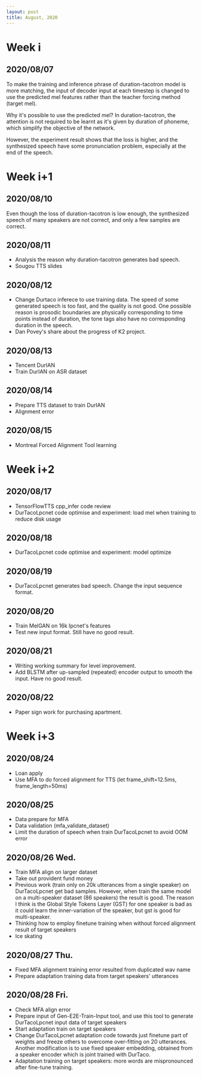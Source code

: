 ```yaml
---
layout: post
title: August, 2020
---
```


# Week i

## 2020/08/07

To make the training and inference phrase of duration-tacotron model is more matching, the input of decoder input at each timestep is changed to use the predicted mel features rather than the teacher forcing method (target mel). 

Why it's possible to use the predicted mel? In duration-tacotron, the attention is not required to be learnt as it's given by duration of phoneme, which simplify the objective of the network. 

However, the experiment result shows that the loss is higher, and the synthesized speech have some pronunciation problem, especially at the end of the speech.

# Week i+1

## 2020/08/10

Even though the loss of duration-tacotron is low enough, the synthesized speech of many speakers are not correct, and only a few samples are correct. 

## 2020/08/11

* Analysis the reason why duration-tacotron generates bad speech.
* Sougou TTS slides

## 2020/08/12

* Change Durtaco inferece to use training data. The speed of some generated speech is too fast, and the quality is not good. One possible reason is prosodic boundaries are physically corresponding to time points instead of duration, the tone tags also have no corresponding duration in the speech.
* Dan Povey's share about the progress of K2 project.

## 2020/08/13

* Tencent DurIAN
* Train DurIAN on ASR dataset

## 2020/08/14

* Prepare TTS dataset to train DurIAN
* Alignment error

## 2020/08/15

* Montreal Forced Alignment Tool learning

# Week i+2

## 2020/08/17

* TensorFlowTTS cpp_infer code review
* DurTacoLpcnet code optimise and experiment: load mel when training to reduce disk usage

## 2020/08/18

* DurTacoLpcnet code optimise and experiment: model optimize

## 2020/08/19

* DurTacoLpcnet generates bad speech. Change the input sequence format.

## 2020/08/20

* Train MelGAN on 16k lpcnet's features
* Test new input format. Still have no good result.

## 2020/08/21

* Writing working summary for level improvement.
* Add BLSTM after up-sampled (repeated) encoder output to smooth the input. Have no good result.

## 2020/08/22

* Paper sign work for purchasing apartment.

# Week i+3

## 2020/08/24

* Loan apply
* Use MFA to do forced alignment for TTS (let frame_shift=12.5ms, frame_length=50ms)

## 2020/08/25

* Data prepare for MFA
* Data validation (mfa_validate_dataset)
* Limit the duration of speech when train DurTacoLpcnet to avoid OOM error

## 2020/08/26 Wed.

* Train MFA align on larger dataset
* Take out provident fund money
* Previous work (train only on 20k utterances from a single speaker) on DurTacoLpcnet get bad samples. However, when train the same model on a multi-speaker dataset (86 speakers) the result is good. The reason I think is the Global Style Tokens Layer (GST) for one speaker is bad as it could learn the inner-variation of the speaker, but gst is good for multi-speaker. 
* Thinking how to employ finetune training when without forced alignment result of target speakers
* Ice skating

## 2020/08/27 Thu.

* Fixed MFA alignment training error resulted from duplicated wav name
* Prepare adaptation training data from target speakers' utterances

## 2020/08/28 Fri.

* Check MFA align error
* Prepare input of Gen-E2E-Train-Input tool, and use this tool to generate DurTacoLpcnet input data of target speakers
* Start adaptation train on target speakers
* Change DurTacoLpcnet adaptation code towards just finetune part of weights and freeze others to overcome over-fitting on 20 utterances. Another modification is to use fixed speaker embedding, obtained from a speaker encoder which is joint trained with DurTaco.
* Adaptation training on target speakers: more words are mispronounced after fine-tune training.
